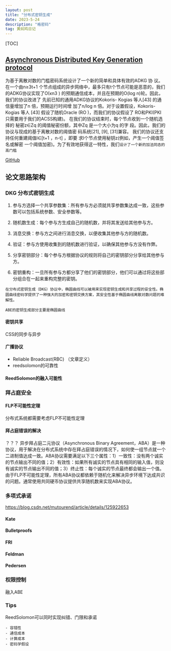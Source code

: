 ```yaml
---
layout: post
title: "分布式密钥生成"
date: 2023-5-24
description: "格密码"
tag: 黄焖鸡日记
---   
```


[TOC]

## [Asynchronous Distributed Key Generation protocol](https://eprint.iacr.org/2021/1591)
为基于离散对数的门槛密码系统设计了一个新的简单和具体有效的ADKG 协 议。在一个由n≥3t+1 个节点组成的异步网络中，最多只有t个节点可能是恶意的，我们的ADKG协议实现了O(κn3 ) 的预期通信成本，并且在预期的O(log n)轮。因此，我们的协议改进了 先前已知的通用ADKG协议的Kokoris-
Kogias 等人[43] 的通信量增加了n 倍，预期运行时间增 加了n/log n 倍。对于设置假设，Kokoris-Kogias 等人 [43] 假设了随机Oracle (RO )，而我们的协议假设了 RO和PKI(PKI只需要用于我们的ACSS构建)。
在我们的协议结束时，每个节点收到一个随机选择的 秘密z∈Zq 的阈值秘密份额，其中Zq 是一个大小为q 的字 段。因此，我们的协议与现成的基于离散对数的阈值密 码系统[21], [9], [31]兼容。
我们的协议还支持任何重建阈值l∈[t+1 ，n-t] ，即要 求l个节点使用秘钥z(例如，产生一个阈值签名或解密 一个阈值加密)。为了有效地获得这一特性，我们`设计了一个新的加法同态的高门槛`

[GitHub](https://github.com/sourav1547/adkg) 



## 论文思路架构
### DKG 分布式密钥生成
1. 参与方选择一个共享参数集：所有参与方必须就共享参数集达成一致，这些参数可以包括系统参数、安全参数等。

2. 随机数生成：每个参与方生成自己的随机数，并将其发送给其他参与方。

3. 消息交换：参与方之间进行消息交换，以便收集其他参与方的随机数。

4. 验证：参与方使用收集到的随机数进行验证，以确保其他参与方没有作弊。

5. 分享密钥部分：每个参与方根据协议的规则将自己的密钥部分分享给其他参与方。

6. 密钥重构：一旦所有参与方都分享了他们的密钥部分，他们可以通过将这些部分组合在一起来重构完整的密钥。


```
在分布式密钥生成（DKG）协议中，椭圆曲线可以被用来实现密钥生成和共享过程的安全性。椭圆曲线密码学提供了一种强大的加密和密钥交换方案，其安全性基于椭圆曲线离散对数问题的难解性。

ABE的密钥生成部分主要是椭圆曲线

```

#### 密钥共享
CSS的同步与异步
#### 广播协议
- Reliable Broadcast(RBC) （文章定义）
- reedsolomon的可靠性
#### ReedSolomon的融入可能性


### 拜占庭安全
#### FLP不可能性定理
分布式系统都需要考虑FLP不可能性定理

#### 拜占庭错误的解决
？？？
异步拜占庭二元协议（Asynchronous Binary Agreement，ABA）是一种协议，用于解决在分布式系统中存在拜占庭错误的情况下，如何使一组节点就一个二进制值达成一致。ABA协议需要满足以下三个属性：1）一致性：没有两个诚实的节点输出不同的值；2）有效性：如果所有诚实的节点具有相同的输入值，则没有诚实的节点输出不同的值；3）终止性：每个诚实的节点最终都会输出一个值。由于FLP不可能性定理，所有ABA协议都依赖于随机化来解决异步环境下达成共识的问题。通常使用共同硬币协议提供共享随机数来实现ABA协议。

### 多项式承诺
https://blog.csdn.net/mutourend/article/details/125922653
#### Kate
#### Bulletproofs
#### FRI
#### Feldman
#### Pedersen


### 权限控制
融入ABE

### Tips
ReedSolomon可以同时实现纠错、门限和承诺
```
- 容错性
- 通信成本
- 计算成本
- 密码学假设
```